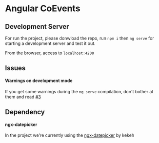 # Angular CoEvents

## Development Server

For run the project, please donwload the repo, run `npm i` then `ng serve` for starting a development server and test it out.

From the browser, access to `localhost:4200`

## Issues 

#### Warnings on development mode

If you get some warnings during the `ng serve` compilation, don't bother at them and read [#3](https://github.com/Born2Code-2017/CMYG/issues/3)


## Dependency

#### ngx-datepicker

In the project we're currently using the [ngx-datepicker](https://github.com/kekeh/ngx-mydatepicker) by kekeh
